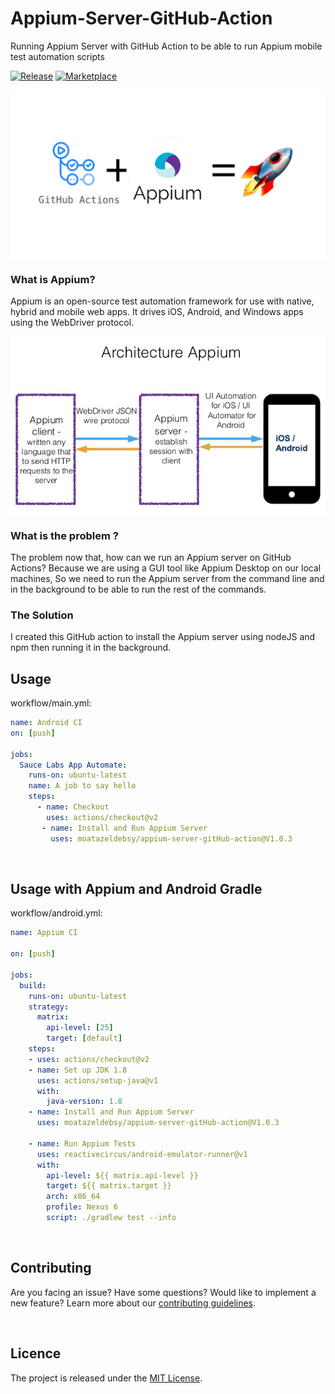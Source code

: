 # Appium-Server-GitHub-Action
Running Appium Server with GitHub Action to be able to run Appium mobile test automation scripts

[![Release](https://img.shields.io/github/release/moatazeldebsy/Appium-Server-GitHub-Action.svg)](https://github.com/moatazeldebsy/Appium-Server-GitHub-Action/releases)
[![Marketplace](https://img.shields.io/badge/GitHub-Marketplace-blue.svg)](https://github.com/marketplace/actions/appium-server-action)

<img src="img/0.png" alt="appium" align="middle" />


### What is Appium?
Appium is an open-source test automation framework for use with native, hybrid and mobile web apps. 
It drives iOS, Android, and Windows apps using the WebDriver protocol.


<img src="img/1.png" alt="appium" align="middle" />

### What is the problem ?
The problem now that, how can we run an Appium server on GitHub Actions?
Because we are using a GUI tool like Appium Desktop on our local machines, So we need to run the Appium server from the command line and in the background to be able to run the rest of the commands.

### The Solution

I created  this GitHub action to install the Appium server using nodeJS and npm then running it in the background.

## Usage

workflow/main.yml:

```yaml
name: Android CI
on: [push]

jobs:
  Sauce Labs App Automate:
    runs-on: ubuntu-latest
    name: A job to say hello
    steps:
      - name: Checkout
        uses: actions/checkout@v2
       - name: Install and Run Appium Server
         uses: moatazeldebsy/appium-server-gitHub-action@V1.0.3
```

<br>

## Usage with Appium and Android Gradle

workflow/android.yml:

```yaml
name: Appium CI

on: [push]

jobs:
  build:
    runs-on: ubuntu-latest
    strategy:
      matrix:
        api-level: [25]
        target: [default]
    steps:
    - uses: actions/checkout@v2
    - name: Set up JDK 1.8
      uses: actions/setup-java@v1
      with:
        java-version: 1.8
    - name: Install and Run Appium Server
      uses: moatazeldebsy/appium-server-gitHub-action@V1.0.3
      
    - name: Run Appium Tests
      uses: reactivecircus/android-emulator-runner@v1
      with:
        api-level: ${{ matrix.api-level }}
        target: ${{ matrix.target }}
        arch: x86_64
        profile: Nexus 6
        script: ./gradlew test --info

```


<br>

## Contributing

Are you facing an issue? Have some questions? Would like to implement a new feature? Learn more about our [contributing guidelines](CONTRIBUTING.md).

<br>

## Licence

The project is released under the [MIT License](LICENSE).